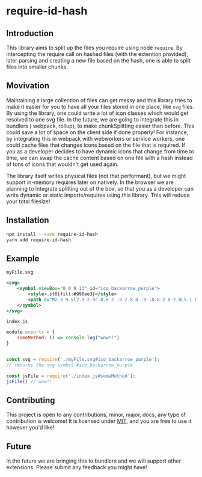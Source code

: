 # require-id-hash

## Introduction

This library aims to split up the files you require using node `require`. By intercepting the require call on hashed files (with the extention provided), later parsing and creating a new file based on the hash, one is able to split files into smaller chunks. 

## Movivation

Maintaining a large collection of files can get messy and this library tries to make it easier for you to have all your files stored in one place, like `svg` files. By using the library, one could write a lot of icon classes which would get resolved to one svg file. In the future, we are going to integrate this in bundlers ( webpack, rollup), to make chunkSplitting easier than before. This could save a lot of space on the client side if done properly! For instance, by integrating this in webpack with webworkers or service workers, one could cache files that changes icons based on the file that is required. If you as a developer decides to have dynamic icons that change from time to time, we can swap the cache content based on one file with a hash instead of tons of icons that wouldn't get used again.

The library itself writes physical files (not that performant), but we might support in-memory requires later on natively. In the browser we are planning to integrate splitting out of the box, so that you as a developer can write dynamic or static imports/requires using this library. This will reduce your total filesize!

## Installation

```sh
npm install --save require-id-hash
yarn add require-id-hash
```

## Example

`myFile.svg`
```svg
<svg>
    <symbol viewBox="0 0 9 13" id="ico_backarrow_purple">
        <style>.st0{fill:#990ae3}</style>
        <path d="M2.3 9.5l2.9 2.9c.8.8 2 .8 2.8 0 .8-.8.8-2 0-2.8L5.1 6.7 8 3.8c.8-.8.8-2 0-2.8-.8-.7-2-.7-2.7 0l-3 3L1 5.3c-.8.8-.8 2.1 0 2.8l1.3 1.4z" class="st0"/>
    </symbol>
</svg>
```
`index.js`
```js
module.exports = {
    someMethod: () => console.log("wow!!")
}
```
```js

const svg = require('./myFile.svg#ico_backarrow_purple');
// returns the svg symbol #ico_backarrow_purple

const jsFile = require('./index.js#someMethod');
jsFile() // wow!!
```
## Contributing

This project is open to any contributions, minor, major, docs, any type of contribution is welcome! It is licensed under [MIT](https://opensource.org/licenses/MIT), and you are free to use it however you'd like!


## Future

In the future we are bringing this to bundlers and we will support other extensions. Please submit any feedback you might have!